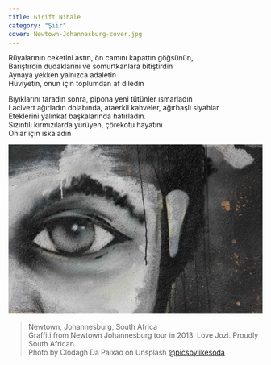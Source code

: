 ```yaml
---
title: Girift Nihale
category: "Şiir"
cover: Newtown-Johannesburg-cover.jpg
---
```


Rüyalarının ceketini astın, ön camını kapattın göğsünün, <br />
Barıştırdın dudaklarını ve somurtkanlara bitiştirdin<br />
Aynaya yekken yalnızca adaletin<br />
Hüviyetin, onun için toplumdan af diledin<br />

Bıyıklarını taradın sonra, pipona yeni tütünler ısmarladın<br />
Lacivert ağırladın dolabında, ataerkil kahveler, ağırbaşlı siyahlar<br />
Eteklerini yalınkat başkalarında hatırladın.<br />
Sızıntılı kırmızılarda yürüyen, çörekotu hayatını<br />
Onlar için ıskaladın<br />

![unsplash.com](./Newtown-Johannesburg.jpg)

> Newtown, Johannesburg, South Africa <br />
> Graffiti from Newtown Johannesburg tour in 2013. Love Jozi. Proudly South African.<br />
> Photo by Clodagh Da Paixao on Unsplash [@picsbylikesoda](https://unsplash.com/photos/llsCAW1nj2A)
